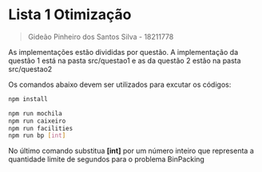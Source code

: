 # Lista 1 Otimização

> Gideão Pinheiro dos Santos Silva - 18211778

As implementações estão divididas por questão.
A implementação da questão 1 está na pasta src/questao1 e as da questão 2 estão na pasta src/questao2

Os comandos abaixo devem ser utilizados para excutar os códigos:

```bash
npm install

npm run mochila
npm run caixeiro
npm run facilities
npm run bp [int]
```

No último comando substitua **[int]** por um número inteiro que representa a quantidade limite de segundos para o problema BinPacking
